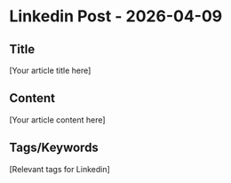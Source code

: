 # Linkedin Post - 2026-04-09

## Title
[Your article title here]

## Content
[Your article content here]

## Tags/Keywords
[Relevant tags for Linkedin]
